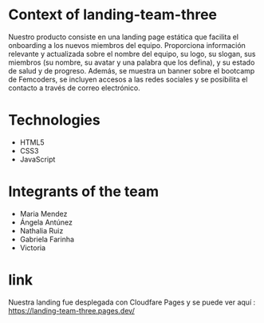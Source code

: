 # Context of landing-team-three

Nuestro producto consiste en una landing page estática que facilita el onboarding a los nuevos miembros del equipo. Proporciona información relevante y actualizada sobre el nombre del equipo, su logo, su slogan, sus miembros  (su nombre, su avatar y una palabra que los defina), y su estado de salud y de progreso. Además, se muestra un banner sobre el bootcamp de Femcoders, se incluyen accesos a las redes sociales y se posibilita el contacto a través de correo electrónico.

# Technologies
 - HTML5
 - CSS3
 - JavaScript
   
# Integrants of the team
 - Maria Mendez
 - Ángela Antúnez
 - Nathalia Ruiz
 - Gabriela Farinha
 - Victoria
   
# link 
Nuestra landing fue desplegada con Cloudfare Pages y se puede ver aquí : https://landing-team-three.pages.dev/
